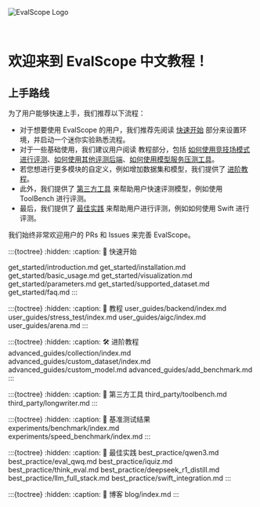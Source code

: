 ![EvalScope Logo](_static/images/evalscope_logo.png)

<br>

# 欢迎来到 EvalScope 中文教程！

## 上手路线

为了用户能够快速上手，我们推荐以下流程：

- 对于想要使用 EvalScope 的用户，我们推荐先阅读 [快速开始](get_started/introduction.md) 部分来设置环境，并启动一个迷你实验熟悉流程。
- 对于一些基础使用，我们建议用户阅读 教程部分，包括 [如何使用竞技场模式进行评测](user_guides/arena.md)、[如何使用其他评测后端](user_guides/backend/index.md)、[如何使用模型服务压测工具](user_guides/stress_test/index.md)。
- 若您想进行更多模块的自定义，例如增加数据集和模型，我们提供了 [进阶教程](advanced_guides/custom_dataset/index.md)。
- 此外，我们提供了 [第三方工具](third_party/toolbench.md) 来帮助用户快速评测模型，例如使用 ToolBench 进行评测。
- 最后，我们提供了 [最佳实践](best_practice/swift_integration.md) 来帮助用户进行评测，例如如何使用 Swift 进行评测。

我们始终非常欢迎用户的 PRs 和 Issues 来完善 EvalScope。


:::{toctree}
:hidden:
:caption: 🚀 快速开始

get_started/introduction.md
get_started/installation.md
get_started/basic_usage.md
get_started/visualization.md
get_started/parameters.md
get_started/supported_dataset.md
get_started/faq.md
:::

:::{toctree}
:hidden:
:caption: 🔧 教程
user_guides/backend/index.md
user_guides/stress_test/index.md
user_guides/aigc/index.md
user_guides/arena.md
:::

:::{toctree}
:hidden:
:caption: 🛠️ 进阶教程
advanced_guides/collection/index.md
advanced_guides/custom_dataset/index.md
advanced_guides/custom_model.md
advanced_guides/add_benchmark.md
:::

:::{toctree}
:hidden:
:caption: 🧰 第三方工具
third_party/toolbench.md
third_party/longwriter.md
:::

:::{toctree}
:hidden:
:caption: 🧪 基准测试结果
experiments/benchmark/index.md
experiments/speed_benchmark/index.md
:::

:::{toctree}
:hidden:
:caption: 📖 最佳实践
best_practice/qwen3.md
best_practice/eval_qwq.md
best_practice/iquiz.md
best_practice/think_eval.md
best_practice/deepseek_r1_distill.md
best_practice/llm_full_stack.md
best_practice/swift_integration.md
:::

:::{toctree}
:hidden:
:caption: 🌟 博客
blog/index.md
:::
